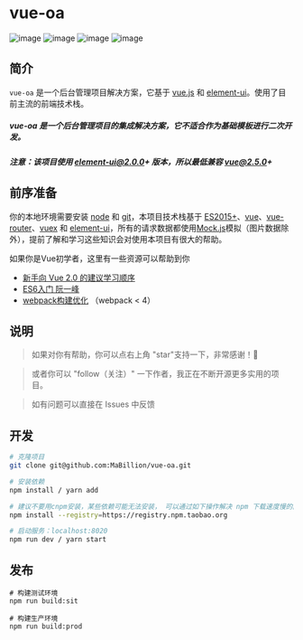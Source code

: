 # vue-oa

![image](https://img.shields.io/badge/vue-2.5.13-blue.svg)
![image](https://img.shields.io/badge/vue--router-3.0.1-blue.svg)
![image](https://img.shields.io/badge/vuex-3.0.1-blue.svg)
![image](https://img.shields.io/badge/element--ui-2.3.2-blue.svg)

## 简介

`vue-oa` 是一个后台管理项目解决方案，它基于 [vue.js](https://github.com/vuejs/vue) 和 [element-ui](https://github.com/ElemeFE/element)。使用了目前主流的前端技术栈。

##### vue-oa 是一个后台管理项目的集成解决方案，它不适合作为基础模板进行二次开发。

##### 注意：该项目使用 element-ui@2.0.0+ 版本，所以最低兼容 vue@2.5.0+

## 前序准备
你的本地环境需要安装 [node](http://nodejs.cn/) 和 [git](https://git-scm.com/)，本项目技术栈基于 [ES2015+](http://es6.ruanyifeng.com/)、[vue](https://cn.vuejs.org)、[vue-router](https://router.vuejs.org/zh-cn/)、[vuex](https://vuex.vuejs.org/zh-cn/) 和 [element-ui](http://element-cn.eleme.io/#/zh-CN/component/installation)，所有的请求数据都使用[Mock.js](http://mockjs.com/)模拟（图片数据除外），提前了解和学习这些知识会对使用本项目有很大的帮助。

如果你是Vue初学者，这里有一些资源可以帮助到你

- [新手向 Vue 2.0 的建议学习顺序](https://zhuanlan.zhihu.com/p/23134551?refer=evanyou)
- [ES6入门 阮一峰](http://es6.ruanyifeng.com/)
- [webpack构建优化](https://zhuanlan.zhihu.com/p/26710831) （webpack < 4）

## 说明
> 如果对你有帮助，你可以点右上角 "star"支持一下，非常感谢！🌹

> 或者你可以 "follow（关注）" 一下作者，我正在不断开源更多实用的项目。

> 如有问题可以直接在 Issues 中反馈

## 开发
```bash
# 克隆项目
git clone git@github.com:MaBillion/vue-oa.git

# 安装依赖
npm install / yarn add

# 建议不要用cnpm安装，某些依赖可能无法安装， 可以通过如下操作解决 npm 下载速度慢的问题
npm install --registry=https://registry.npm.taobao.org

# 启动服务：localhost:8020
npm run dev / yarn start
```
## 发布

```
# 构建测试环境
npm run build:sit

# 构建生产环境
npm run build:prod
```
